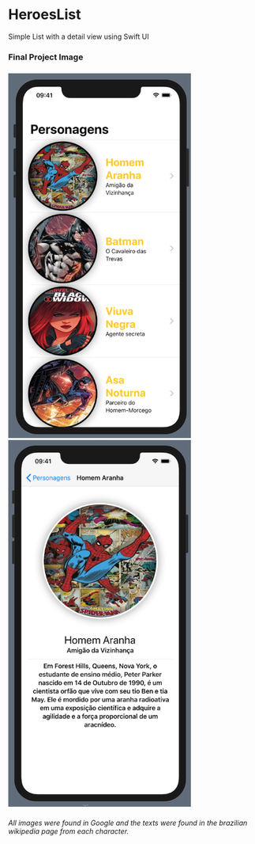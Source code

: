 # HeroesList
Simple List with a detail view using Swift UI 

<h3>Final Project Image<h3>

<img src="Images/home.png" width="370">
<img src="Images/detail.png" width="370">

<h6>All images were found in Google and the texts were found in the brazilian wikipedia page from each character.<h6>
